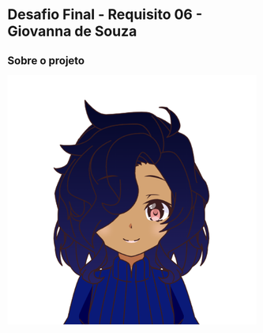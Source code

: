 # Desafio Final - Requisito 06 - Giovanna de Souza

## Sobre o projeto

![UML](https://github.com/Wave-7-Grupo-6/Desafio-Final/blob/discount-coupon/src/main/resources/images/gi.png)
